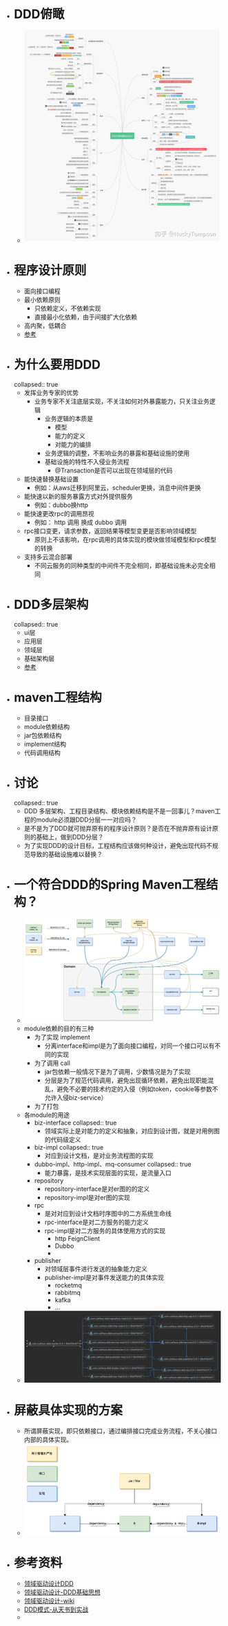 - # DDD俯瞰
	- ![image.png](../assets/image_1663294874859_0.png)
- # 程序设计原则
	- 面向接口编程
	- 最小依赖原则
		- 只依赖定义，不依赖实现
		- 直接最小化依赖，由于间接扩大化依赖
	- 高内聚，低耦合
	- [参考](https://www.jianshu.com/p/6b5e4c9872fe)
- # 为什么要用DDD
  collapsed:: true
	- 发挥业务专家的优势
		- 业务专家不关注底层实现，不关注如何对外暴露能力，只关注业务逻辑
			- 业务逻辑的本质是
				- 模型
				- 能力的定义
				- 对能力的编排
			- 业务逻辑的调整，不影响业务的暴露和基础设施的使用
			- 基础设施的特性不入侵业务流程
				- @Transaction是否可以出现在领域层的代码
	- 能快速替换基础设置
		- 例如：从aws迁移到阿里云，scheduler更换，消息中间件更换
	- 能快速以新的服务暴露方式对外提供服务
		- 例如：dubbo换http
	- 能快速更改rpc的调用昂视
		- 例如： http 调用 换成 dubbo 调用
	- rpc接口变更，请求参数，返回结果等模型变更是否影响领域模型
		- 原则上不该影响，在rpc调用的具体实现的模块做领域模型和rpc模型的转换
	- 支持多云混合部署
		- 不同云服务的同种类型的中间件不完全相同，即基础设施未必完全相同
- # DDD多层架构
  collapsed:: true
	- ui层
	- 应用层
	- 领域层
	- 基础架构层
	- [参考](https://www.jianshu.com/p/f7c1d9fde7a8)
- # maven工程结构
	- 目录接口
	- module依赖结构
	- jar包依赖结构
	- implement结构
	- 代码调用结构
- # 讨论
  collapsed:: true
	- DDD 多层架构、工程目录结构、模块依赖结构是不是一回事儿？maven工程的module必须跟DDD分层一一对应吗？
	- 是不是为了DDD就可抛弃原有的程序设计原则？是否在不抛弃原有设计原则的基础上，做到DDD分层？
	- 为了实现DDD的设计目标，工程结构应该做何种设计，避免出现代码不规范导致的基础设施难以替换？
- # 一个符合DDD的Spring Maven工程结构？
	- ![image.png](../assets/image_1663297583812_0.png)
	- module依赖的目的有三种
		- 为了实现 implement
			- 分离interface和impl是为了面向接口编程，对同一个接口可以有不同的实现
		- 为了调用 call
			- jar包依赖一般情况下是为了调用，少数情况是为了实现
			- 分层是为了规范代码调用，避免出现循环依赖，避免出现职能混乱，避免不必要的技术约定的入侵（例如token，cookie等参数不允许入侵biz-service）
		- 为了打包
	- 各module的用途
		- biz-interface
		  collapsed:: true
			- 领域实际上是对能力的定义和抽象，对应到设计图，就是对用例图的代码级定义
		- biz-impl
		  collapsed:: true
			- 对应到设计文档，是对业务流程图的实现
		- dubbo-impl、http-impl、mq-consumer
		  collapsed:: true
			- 能力暴露，是技术实现层面的实现，是流量入口
		- repository
			- repository-interface是对er图的的定义
			- repository-impl是对er图的实现
		- rpc
			- 是对对应到设计文档时序图中的二方系统生命线
			- rpc-interface是对二方服务的能力定义
			- rpc-impl是对二方服务的具体使用方式的实现
				- http FeignClient
				- Dubbo
				-
		- publisher
			- 对领域层事件进行发送的抽象能力定义
			- publisher-impl是对事件发送能力的具体实现
				- rocketmq
				- rabbitmq
				- kafka
				- ...
	- ![pom.png](../assets/pom_1663236226102_0.png)
- # 屏蔽具体实现的方案
	- 所谓屏蔽实现，即只依赖接口，通过编排接口完成业务流程，不关心接口内部的具体实现。
	- ![image.png](../assets/image_1663239503379_0.png)
- # 参考资料
	- [领域驱动设计DDD](https://www.cnblogs.com/Leo_wl/p/3866629.html)
	- [领域驱动设计-DDD基础思想](https://zhuanlan.zhihu.com/p/109114670)
	- [领域驱动设计-wiki](https://zh.wikipedia.org/wiki/%E9%A0%98%E5%9F%9F%E9%A9%85%E5%8B%95%E8%A8%AD%E8%A8%88)
	- [DDD模式-从天书到实战](https://zhuanlan.zhihu.com/p/91525839)
	-